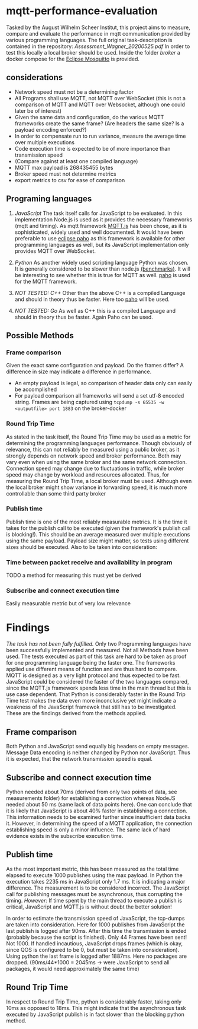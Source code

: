 # mqtt-performance-evaluation
Tasked by the August Wilhelm Scheer Institut, this project aims to measure, compare and evaluate the performance in mqtt communication provided by various programming languages.
The full original task-description is contained in the repository: *Assessment_Wagner_20200525.pdf*
In order to test this locally a local broker should be used. Inside the folder *broker* a docker compose for the [Eclipse Mosquitto](https://mosquitto.org/) is provided.

## considerations
- Network speed must not be a determining factor
- All Programs shall use MQTT, not MQTT over WebSocket (this is not a comparison of MQTT and MQTT over Websocket, although one could later be of interest)
- Given the same data and configuration, do the various MQTT frameworks create the same frame? (Are headers the same size? Is a payload encoding enforced?)
- In order to compensate run to run variance,  measure the average time over multiple executions
- Code execution time is expected to be of more importance than transmission speed
- (Compare against at least one compiled language)
- MQTT max payload is 268435455 bytes
- Broker speed must not determine metrics
- export metrics to csv for ease of comparison

## Programing languages
1. *JavaScript*
The task itself calls for JavaScript to be evaluated. In this implementation Node.js is used as it provides the necessary frameworks (mqtt and timing).
As mqtt framework [MQTT.js](https://github.com/mqttjs/MQTT.js) has been chose, as it is sophisticated, widely used and well documented. It would have been preferable to use [eclipse paho](https://github.com/eclipse/paho.mqtt.javascript) as this framework is available for other programming languages as well, but its JavaScript implementation only provides MQTT over WebSocket.

2. *Python*
As another widely used scripting language Python was chosen. It is generally considered to be slower than node.js [(benchmarks)](https://benchmarksgame-team.pages.debian.net/benchmarksgame/fastest/node-python3.html). It will be interesting to see whether this is true for MQTT as well. [paho](https://www.eclipse.org/paho/clients/python/) is used for the MQTT framework.

3. *NOT TESTED: C++*
Other than the above C++ is a compiled Language and should in theory thus be faster. Here too [paho](https://www.eclipse.org/paho/clients/cpp/) will be used.

4. *NOT TESTED: Go*
As well as C++ this is a compiled Language and should in theory thus be faster. Again Paho can be used.

## Possible Methods
### Frame comparison
Given the exact same configuration and payload. Do the frames differ? A difference in size may indicate a difference in performance.
- An empty payload is legal, so comparison of header data only can easily be accomplished
- For payload comparison all frameworks will send a set utf-8 encoded string.
Frames are being captured using `tcpdump -s 65535 -w <outputfile> port 1883` on the broker-docker

### Round Trip Time
As stated in the task itself, the Round Trip Time may be used as a metric for determining the programming languages performance.
Though obviously of relevance, this can not reliably be measured using a public broker, as it strongly depends on network speed and broker performance. Both may vary even when using the same broker and the same network connection. Connection speed may change due to fluctuations in traffic, while broker speed may change by workload and resources allocated. Thus, for measuring the Round Trip Time, a local broker must be used. Although even the local broker might show variance in forwarding speed, it is much more controllable than some third party broker

### Publish time
Publish time is one of the most reliably measurable metrics. It is the time it takes for the publish call to be executed (given the framework's publish call is blocking!).
This should be an average measured over multiple executions using the same payload. Payload size might matter, so tests using different sizes should be executed.
Also to be taken into consideration:

### Time between packet receive and availability in program
TODO a method for measuring this must yet be derived

### Subscribe and connect execution time
Easily measurable metric but of very low relevance


# Findings
*The task has not been fully fulfilled.* Only two Programming languages have been successfully implemented and measured. Not all Methods have been used. The tests executed as part of this task are hard to be taken as proof for one programming language being the faster one. The frameworks applied use different means of function and are thus hard to compare. MQTT is designed as a very light protocol and thus expected to be fast. JavaScript could be considered the faster of the two languages compared, since the MQTT.js framework spends less time in the main thread but this is use case dependent. That Python is considerably faster in the Round Trip Time test makes the data even more inconclusive yet might indicate a weakness of the JavaScript framewok that still has to be investigated.
These are the findings derived from the methods applied.

## Frame comparison
Both Python and JavaScript send equally big headers on empty messages. Message Data encoding is neither changed by Python nor JavaScript. Thus it is expected, that the network transmission speed is equal.

## Subscribe and connect execution time
Python needed about 70ms (derived from only two points of data, see measurements folder) for establishing a connection whereas NodeJS needed about 50 ms (same lack of data points here). One can conclude that it is likely that JavaScript is about 40% faster in establishing a connection. This information needs to be examined further since insufficient data backs it. However, in determining the speed of a MQTT application, the connection establishing speed is only a minor influence.
The same lack of hard evidence exists in the subscribe execution time.

## Publish time
As the most important metric, this has been measured as the total time elapsed to execute 1000 publishes using the max payload. In Python the execution takes 2235 ms in JavaScript only 1.7 ms. It is indicating a major difference. The measurement is to be considered incorrect. The JavaScript call for publishing messages must be asynchronous, thus corrupting the timing. *However:* If time spent by the main thread to execute a publish is critical, JavaScript and MQTT.js is without doubt the better solution!

In order to estimate the transmission speed of JavaScript, the tcp-dumps are taken into consideration. Here for 1000 publishes from JavaScript the last publish is logged after 90ms. After this time the transmission is ended (probably because the script is finished). Only 44 Frames have been sent! Not 1000. If handled incautious, JavaScript drops frames (which is okay, since QOS is configured to be 0, but must be taken into consideration). Using python the last frame is logged after 1887ms. Here no packages are dropped.
(90ms/44*1000 = 2045ms -> were JavaScript to send all packages, it would need approximately the same time)

## Round Trip Time
In respect to Round Trip Time, python is considerably faster, taking only 10ms as opposed to 18ms. This might indicate that the asynchronous task executed by JavaScript publish is in fact slower than the blocking python method.
